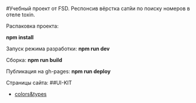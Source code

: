#Учебный проект от FSD.
Респонсив вёрстка сатйи по поиску номеров в отеле toxin.

Распаковка проекта: 

**npm install**

Запуск режима разработки:
**npm run dev**

Сборка:
**npm run build**

Публикация на gh-pages:
**npm run deploy**

Страницы сайта:
##UI-KIT
* [colors&types](https://violetale.github.io/Toxin/colors-and-types.html)
